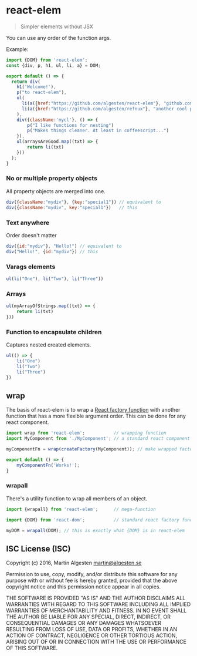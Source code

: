 # react-elem

> Simpler elements without JSX

You can use any order of the function args.

Example:

```javascript
import {DOM} from 'react-elem';
const {div, p, h1, ul, li, a} = DOM;

export default () => {
  return div(
    h1('Welcome!'),
    p("to react-elem"),
    ul(
      li(a({href:"https://github.com/algesten/react-elem"}, "github.com/algesten/react-elem")),
      li(a({href:"https://github.com/algesten/refnux"}, "another cool project"))
    ),
    div({className:'mycl'}, () => {
        p("I like functions for nesting")
        p("Makes things cleaner. At least in coffeescript...")
    }),
    ul(arraysAreGood.map((txt) => {
        return li(txt)
    }))
  );
}
```


### No or multiple property objects

All property objects are merged into one.

```javascript
div({className:"mydiv"}, {key:"special1"}) // equivalent to
div({className:"mydiv", key:"special1"})   // this
```


### Text anywhere

Order doesn't matter

```javascript
div({id:"mydiv"}, "Hello!") // equivalent to
div("Hello!", {id:"mydiv"}) // this
```


### Varags elements

```javascript
ul(li("One"), li("Two"), li("Three"))
```


### Arrays

```javascript
ul(myArrayOfStrings.map((txt) => {
    return li(txt)
}))
```

### Function to encapsulate children

Captures nested created elements.

```javascript
ul(() => {
    li("One")
    li("Two")
    li("Three")
})
```

## wrap

The basis of react-elem is to wrap a [React factory function][reacfac]
with another function that has a more flexible argument order. This can be done for 
any react component.

```javascript
import wrap from 'react-elem';           // wrapping function
import MyComponent from './MyComponent'; // a standard react component

myComponentFn = wrap(createFactory(MyComponent)); // make wrapped factory function

export default () => {
    myComponentFn('Works!');
}
```

### wrapall

There's a utility function to wrap all members of an object.

```javascript
import {wrapall} from 'react-elem';      // mega-function

import {DOM} from 'react-dom';           // standard react factory functions

myDOM = wrapall(DOM); // this is exactly what {DOM} is in react-elem
```

## ISC License (ISC)

Copyright (c) 2016, Martin Algesten <martin@algesten.se>

Permission to use, copy, modify, and/or distribute this software for
any purpose with or without fee is hereby granted, provided that the
above copyright notice and this permission notice appear in all
copies.

THE SOFTWARE IS PROVIDED "AS IS" AND THE AUTHOR DISCLAIMS ALL
WARRANTIES WITH REGARD TO THIS SOFTWARE INCLUDING ALL IMPLIED
WARRANTIES OF MERCHANTABILITY AND FITNESS. IN NO EVENT SHALL THE
AUTHOR BE LIABLE FOR ANY SPECIAL, DIRECT, INDIRECT, OR CONSEQUENTIAL
DAMAGES OR ANY DAMAGES WHATSOEVER RESULTING FROM LOSS OF USE, DATA OR
PROFITS, WHETHER IN AN ACTION OF CONTRACT, NEGLIGENCE OR OTHER
TORTIOUS ACTION, ARISING OUT OF OR IN CONNECTION WITH THE USE OR
PERFORMANCE OF THIS SOFTWARE.

[reacfac]: https://facebook.github.io/react/docs/top-level-api.html#react.createfactory
